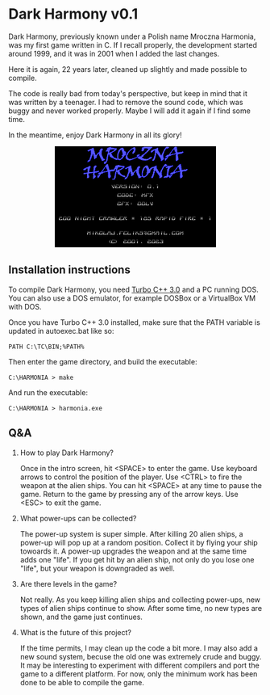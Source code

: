 # Dark Harmony v0.1

Dark Harmony, previously known under a Polish name Mroczna Harmonia, was my first
game written in C. If I recall properly, the development started around 1999,
and it was in 2001 when I added the last changes.

Here it is again, 22 years later, cleaned up slightly and made possible to compile.

The code is really bad from today's perspective, but keep in mind that it was
written by a teenager. I had to remove the sound code, which was buggy and
never worked properly. Maybe I will add it again if I find some time.

In the meantime, enjoy Dark Harmony in all its glory!

<div align="center">
    <img src="showcase.gif" />
</div>

## Installation instructions

To compile Dark Harmony, you need [Turbo C++ 3.0](https://winworldpc.com/product/turbo-c/3x)
and a PC running DOS. You can also use a DOS emulator, for example DOSBox or 
a VirtualBox VM with DOS.

Once you have Turbo C++ 3.0 installed, make sure that the PATH variable is updated 
in autoexec.bat like so:

    PATH C:\TC\BIN;%PATH%

Then enter the game directory, and build the executable:

    C:\HARMONIA > make

And run the executable:

    C:\HARMONIA > harmonia.exe

## Q&A

1. How to play Dark Harmony?

    Once in the intro screen, hit \<SPACE\> to enter the game. Use keyboard arrows to control 
    the position of the player. Use \<CTRL\> to fire the weapon at the alien ships. You can
    hit \<SPACE\> at any time to pause the game. Return to the game by pressing any of the
    arrow keys. Use \<ESC\> to exit the game.

2. What power-ups can be collected? 

    The power-up system is super simple. After killing 20 alien ships, a power-up will
    pop up at a random position. Collect it by flying your ship towoards it. A power-up
    upgrades the weapon and at the same time adds one "life". If you get hit by an alien
    ship, not only do you lose one "life", but your weapon is downgraded as well.

3. Are there levels in the game?

    Not really. As you keep killing alien ships and collecting power-ups, new types of alien
    ships continue to show. After some time, no new types are shown, and the game just
    continues. 

4. What is the future of this project?

    If the time permits, I may clean up the code a bit more. I may also add a new sound system,
    becuse the old one was extremely crude and buggy. It may be interesting to experiment
    with different compilers and port the game to a different platform. For now, only the minimum
    work has been done to be able to compile the game. 
